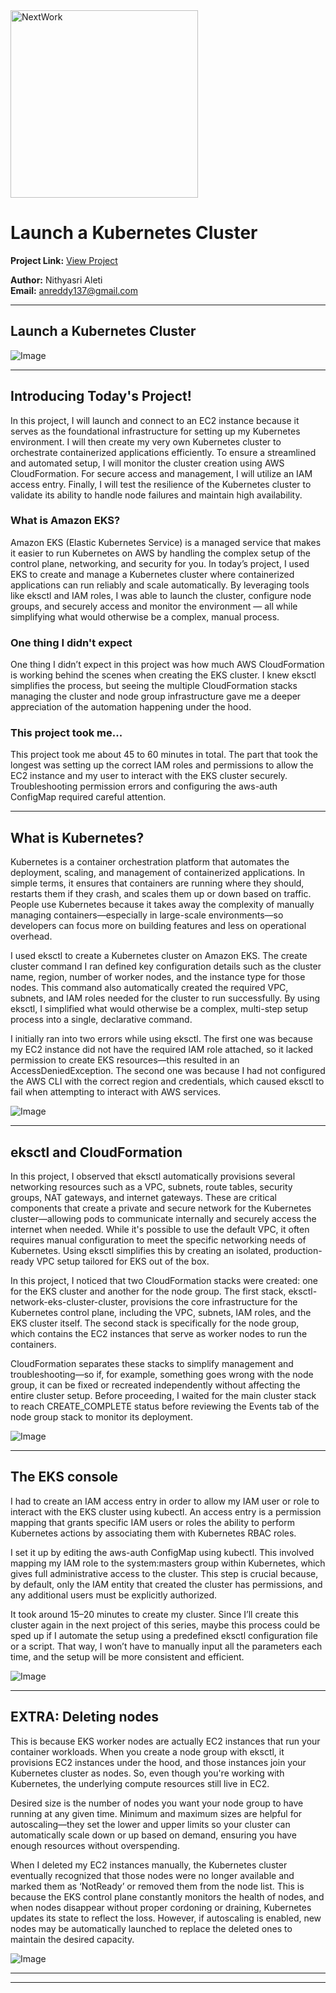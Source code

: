 <img src="https://cdn.prod.website-files.com/677c400686e724409a5a7409/6790ad949cf622dc8dcd9fe4_nextwork-logo-leather.svg" alt="NextWork" width="300" />

# Launch a Kubernetes Cluster

**Project Link:** [View Project](http://learn.nextwork.org/projects/aws-compute-eks1)

**Author:** Nithyasri Aleti  
**Email:** anreddy137@gmail.com

---

## Launch a Kubernetes Cluster

![Image](http://learn.nextwork.org/thoughtful_navy_swift_korimako/uploads/aws-compute-eks1_e5f6g7h8)

---

## Introducing Today's Project!

In this project, I will launch and connect to an EC2 instance because it serves as the foundational infrastructure for setting up my Kubernetes environment. I will then create my very own Kubernetes cluster to orchestrate containerized applications efficiently. To ensure a streamlined and automated setup, I will monitor the cluster creation using AWS CloudFormation. For secure access and management, I will utilize an IAM access entry. Finally, I will test the resilience of the Kubernetes cluster to validate its ability to handle node failures and maintain high availability.

### What is Amazon EKS?

Amazon EKS (Elastic Kubernetes Service) is a managed service that makes it easier to run Kubernetes on AWS by handling the complex setup of the control plane, networking, and security for you. In today’s project, I used EKS to create and manage a Kubernetes cluster where containerized applications can run reliably and scale automatically. By leveraging tools like eksctl and IAM roles, I was able to launch the cluster, configure node groups, and securely access and monitor the environment — all while simplifying what would otherwise be a complex, manual process.

### One thing I didn't expect

One thing I didn’t expect in this project was how much AWS CloudFormation is working behind the scenes when creating the EKS cluster. I knew eksctl simplifies the process, but seeing the multiple CloudFormation stacks managing the cluster and node group infrastructure gave me a deeper appreciation of the automation happening under the hood.

### This project took me...

This project took me about 45 to 60 minutes in total. The part that took the longest was setting up the correct IAM roles and permissions to allow the EC2 instance and my user to interact with the EKS cluster securely. Troubleshooting permission errors and configuring the aws-auth ConfigMap required careful attention.

---

## What is Kubernetes?

Kubernetes is a container orchestration platform that automates the deployment, scaling, and management of containerized applications. In simple terms, it ensures that containers are running where they should, restarts them if they crash, and scales them up or down based on traffic. People use Kubernetes because it takes away the complexity of manually managing containers—especially in large-scale environments—so developers can focus more on building features and less on operational overhead.

I used eksctl to create a Kubernetes cluster on Amazon EKS. The create cluster command I ran defined key configuration details such as the cluster name, region, number of worker nodes, and the instance type for those nodes. This command also automatically created the required VPC, subnets, and IAM roles needed for the cluster to run successfully. By using eksctl, I simplified what would otherwise be a complex, multi-step setup process into a single, declarative command.

I initially ran into two errors while using eksctl. The first one was because my EC2 instance did not have the required IAM role attached, so it lacked permission to create EKS resources—this resulted in an AccessDeniedException. The second one was because I had not configured the AWS CLI with the correct region and credentials, which caused eksctl to fail when attempting to interact with AWS services.

![Image](http://learn.nextwork.org/thoughtful_navy_swift_korimako/uploads/aws-compute-eks1_ff9bfc221)

---

## eksctl and CloudFormation

In this project, I observed that eksctl automatically provisions several networking resources such as a VPC, subnets, route tables, security groups, NAT gateways, and internet gateways. These are critical components that create a private and secure network for the Kubernetes cluster—allowing pods to communicate internally and securely access the internet when needed. While it's possible to use the default VPC, it often requires manual configuration to meet the specific networking needs of Kubernetes. Using eksctl simplifies this by creating an isolated, production-ready VPC setup tailored for EKS out of the box.

In this project, I noticed that two CloudFormation stacks were created: one for the EKS cluster and another for the node group. The first stack, eksctl-network-eks-cluster-cluster, provisions the core infrastructure for the Kubernetes control plane, including the VPC, subnets, IAM roles, and the EKS cluster itself. The second stack is specifically for the node group, which contains the EC2 instances that serve as worker nodes to run the containers.

CloudFormation separates these stacks to simplify management and troubleshooting—so if, for example, something goes wrong with the node group, it can be fixed or recreated independently without affecting the entire cluster setup. Before proceeding, I waited for the main cluster stack to reach CREATE_COMPLETE status before reviewing the Events tab of the node group stack to monitor its deployment.

![Image](http://learn.nextwork.org/thoughtful_navy_swift_korimako/uploads/aws-compute-eks1_w3e4r5t6)

---

## The EKS console

I had to create an IAM access entry in order to allow my IAM user or role to interact with the EKS cluster using kubectl. An access entry is a permission mapping that grants specific IAM users or roles the ability to perform Kubernetes actions by associating them with Kubernetes RBAC roles.

I set it up by editing the aws-auth ConfigMap using kubectl. This involved mapping my IAM role to the system:masters group within Kubernetes, which gives full administrative access to the cluster. This step is crucial because, by default, only the IAM entity that created the cluster has permissions, and any additional users must be explicitly authorized.

It took around 15–20 minutes to create my cluster. Since I’ll create this cluster again in the next project of this series, maybe this process could be sped up if I automate the setup using a predefined eksctl configuration file or a script. That way, I won’t have to manually input all the parameters each time, and the setup will be more consistent and efficient.

![Image](http://learn.nextwork.org/thoughtful_navy_swift_korimako/uploads/aws-compute-eks1_e5f6g7h8)

---

## EXTRA: Deleting nodes

This is because EKS worker nodes are actually EC2 instances that run your container workloads. When you create a node group with eksctl, it provisions EC2 instances under the hood, and those instances join your Kubernetes cluster as nodes. So, even though you're working with Kubernetes, the underlying compute resources still live in EC2.

Desired size is the number of nodes you want your node group to have running at any given time. Minimum and maximum sizes are helpful for autoscaling—they set the lower and upper limits so your cluster can automatically scale down or up based on demand, ensuring you have enough resources without overspending.

When I deleted my EC2 instances manually, the Kubernetes cluster eventually recognized that those nodes were no longer available and marked them as ‘NotReady’ or removed them from the node list. This is because the EKS control plane constantly monitors the health of nodes, and when nodes disappear without proper cordoning or draining, Kubernetes updates its state to reflect the loss. However, if autoscaling is enabled, new nodes may be automatically launched to replace the deleted ones to maintain the desired capacity.

![Image](http://learn.nextwork.org/thoughtful_navy_swift_korimako/uploads/aws-compute-eks1_q7r8s9t0)

---

---
